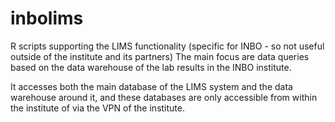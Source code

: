 # inbolims
R scripts supporting the LIMS functionality (specific for INBO - so not useful outside of the institute and its partners)
The main focus are data queries based on the data warehouse of the lab results in the INBO institute.

It accesses both the main database of the LIMS system and the data warehouse around it, and these databases are only accessible from within the institute of via the VPN of the institute.



